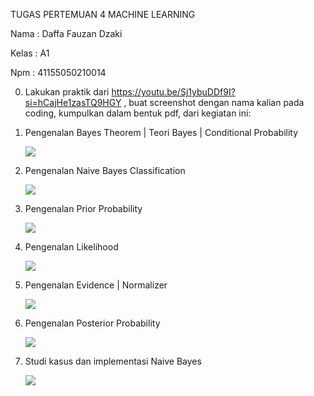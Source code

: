 ﻿TUGAS PERTEMUAN 4 MACHINE LEARNING 

Nama : Daffa Fauzan Dzaki 

Kelas : A1 

Npm  : 41155050210014 

0. Lakukan praktik dari https://youtu.be/Sj1ybuDDf9I?si=hCajHe1zasTQ9HGY , buat screenshot dengan nama kalian pada coding, kumpulkan dalam bentuk pdf, dari kegiatan ini: 
0. Pengenalan Bayes Theorem | Teori Bayes | Conditional Probability 

   ![](Aspose.Words.219ab7f4-bfda-4835-a985-d2f6143b1356.001.jpeg)

2. Pengenalan Naive Bayes Classification 

   ![](Aspose.Words.219ab7f4-bfda-4835-a985-d2f6143b1356.002.jpeg)

3. Pengenalan Prior Probability 

   ![](Aspose.Words.219ab7f4-bfda-4835-a985-d2f6143b1356.003.jpeg)

4. Pengenalan Likelihood 

   ![](Aspose.Words.219ab7f4-bfda-4835-a985-d2f6143b1356.004.jpeg)

5. Pengenalan Evidence | Normalizer 

   ![](Aspose.Words.219ab7f4-bfda-4835-a985-d2f6143b1356.005.jpeg)

6. Pengenalan Posterior Probability 

   ![](Aspose.Words.219ab7f4-bfda-4835-a985-d2f6143b1356.006.jpeg)

7. Studi kasus dan implementasi Naive Bayes 

   ![](Aspose.Words.219ab7f4-bfda-4835-a985-d2f6143b1356.007.jpeg)

